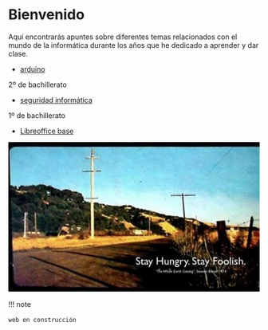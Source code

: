 # Bienvenido

Aquí encontrarás apuntes sobre diferentes temas relacionados con el mundo de la informática durante los años que he dedicado a aprender y dar clase.



- [arduino](arduino/index.md)

2º de bachillerato

- [seguridad informática](seguridad/index.md)

1º de bachillerato

- [Libreoffice base](base/index.md)

![](img/2022-11-25-17-49-34.png)


!!! note

    web en construcción